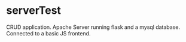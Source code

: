 # serverTest
CRUD application. Apache Server running flask and a mysql database. Connected to a basic JS frontend.
